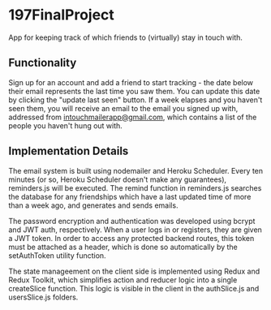 # 197FinalProject
App for keeping track of which friends to (virtually) stay in touch with.

## Functionality

Sign up for an account and add a friend to start tracking - the date below their email represents the last time you saw them. You can update this date by clicking the "update last seen" button. If a week elapses and you haven't seen them, you will receive an email to the email you signed up with, addressed from intouchmailerapp@gmail.com, which contains a list of the people you haven't hung out with.

## Implementation Details

The email system is built using nodemailer and Heroku Scheduler. Every ten minutes (or so, Heroku Scheduler doesn't make any guarantees), reminders.js will be executed. The remind function in reminders.js searches the database for any friendships which have a last updated time of more than a week ago, and generates and sends emails. 

The password encryption and authentication was developed using bcrypt and JWT auth, respectively. When a user logs in or registers, they are given a JWT token. In order to access any protected backend routes, this token must be attached as a header, which is done so automatically by the setAuthToken utility function.

The state manageement on the client side is implemented using Redux and Redux Toolkit, which simplifies action and reducer logic into a single createSlice function. This logic is visible in the client in the authSlice.js and usersSlice.js folders.
